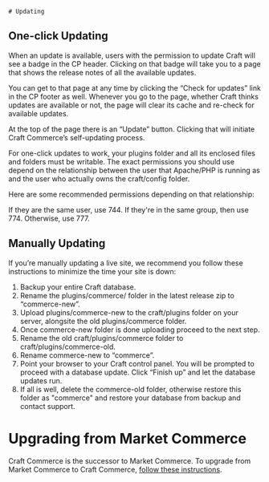     # Updating

## One-click Updating

When an update is available, users with the permission to update Craft will see a badge in the CP header. Clicking on that badge will take you to a page that shows the release notes of all the available updates.

You can get to that page at any time by clicking the “Check for updates” link in the CP footer as well. Whenever you go to the page, whether Craft thinks updates are available or not, the page will clear its cache and re-check for available updates.

At the top of the page there is an “Update” button. Clicking that will initiate Craft Commerce’s self-updating process.

For one-click updates to work, your plugins folder and all its enclosed files and folders must be writable. The exact permissions you should use depend on the relationship between the user that Apache/PHP is running as and the user who actually owns the craft/config folder.

Here are some recommended permissions depending on that relationship:

If they are the same user, use 744.
If they're in the same group, then use 774.
Otherwise, use 777.

## Manually Updating

If you’re manually updating a live site, we recommend you follow these instructions to minimize the time your site is down:

1. Backup your entire Craft database.
2. Rename the plugins/commerce/ folder in the latest release zip to “commerce-new”.
3. Upload plugins/commerce-new to the craft/plugins folder on your server, alongsite the old plugins/commerce folder.
4. Once commerce-new folder is done uploading proceed to the next step.
5. Rename the old craft/plugins/commerce folder to craft/plugins/commerce-old.
6. Rename commerce-new to “commerce”.
7. Point your browser to your Craft control panel. You will be prompted to proceed with a database update.
Click “Finish up” and let the database updates run.
8. If all is well, delete the commerce-old folder, otherwise restore this folder as "commerce" and restore your database from backup and contact support.

# Upgrading from Market Commerce

Craft Commerce is the successor to Market Commerce. To upgrade from Market Commerce to Craft Commerce, [follow these instructions](upgrading-from-market.md).
